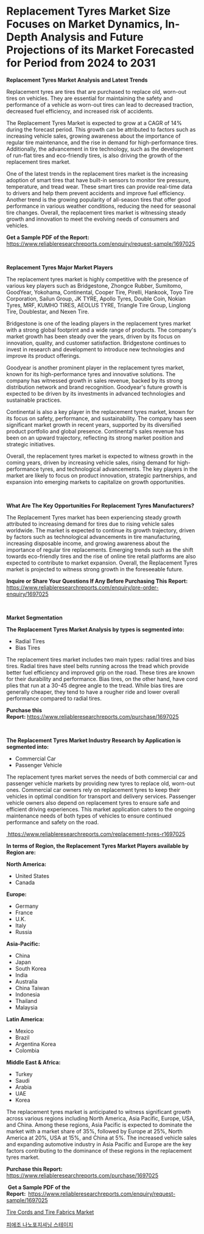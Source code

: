<p><h1>Replacement Tyres Market Size Focuses on Market Dynamics, In-Depth Analysis and Future Projections of its Market Forecasted for Period from 2024 to 2031</h1></p><p><strong>Replacement Tyres Market Analysis and Latest Trends</strong></p>
<p><p>Replacement tyres are tires that are purchased to replace old, worn-out tires on vehicles. They are essential for maintaining the safety and performance of a vehicle as worn-out tires can lead to decreased traction, decreased fuel efficiency, and increased risk of accidents.</p><p>The Replacement Tyres Market is expected to grow at a CAGR of 14% during the forecast period. This growth can be attributed to factors such as increasing vehicle sales, growing awareness about the importance of regular tire maintenance, and the rise in demand for high-performance tires. Additionally, the advancement in tire technology, such as the development of run-flat tires and eco-friendly tires, is also driving the growth of the replacement tires market.</p><p>One of the latest trends in the replacement tires market is the increasing adoption of smart tires that have built-in sensors to monitor tire pressure, temperature, and tread wear. These smart tires can provide real-time data to drivers and help them prevent accidents and improve fuel efficiency. Another trend is the growing popularity of all-season tires that offer good performance in various weather conditions, reducing the need for seasonal tire changes. Overall, the replacement tires market is witnessing steady growth and innovation to meet the evolving needs of consumers and vehicles.</p></p>
<p><strong>Get a Sample PDF of the Report:&nbsp;</strong> <a href="https://www.reliableresearchreports.com/enquiry/request-sample/1697025">https://www.reliableresearchreports.com/enquiry/request-sample/1697025</a></p>
<p>&nbsp;</p>
<p><strong>Replacement Tyres Major Market Players</strong></p>
<p><p>The replacement tyres market is highly competitive with the presence of various key players such as Bridgestone, Zhongce Rubber, Sumitomo, GoodYear, Yokohama, Continental, Cooper Tire, Pirelli, Hankook, Toyo Tire Corporation, Sailun Group, JK TYRE, Apollo Tyres, Double Coin, Nokian Tyres, MRF, KUMHO TIRES, AEOLUS TYRE, Triangle Tire Group, Linglong Tire, Doublestar, and Nexen Tire.</p><p>Bridgestone is one of the leading players in the replacement tyres market with a strong global footprint and a wide range of products. The company's market growth has been steady over the years, driven by its focus on innovation, quality, and customer satisfaction. Bridgestone continues to invest in research and development to introduce new technologies and improve its product offerings.</p><p>Goodyear is another prominent player in the replacement tyres market, known for its high-performance tyres and innovative solutions. The company has witnessed growth in sales revenue, backed by its strong distribution network and brand recognition. Goodyear's future growth is expected to be driven by its investments in advanced technologies and sustainable practices.</p><p>Continental is also a key player in the replacement tyres market, known for its focus on safety, performance, and sustainability. The company has seen significant market growth in recent years, supported by its diversified product portfolio and global presence. Continental's sales revenue has been on an upward trajectory, reflecting its strong market position and strategic initiatives.</p><p>Overall, the replacement tyres market is expected to witness growth in the coming years, driven by increasing vehicle sales, rising demand for high-performance tyres, and technological advancements. The key players in the market are likely to focus on product innovation, strategic partnerships, and expansion into emerging markets to capitalize on growth opportunities.</p></p>
<p>&nbsp;</p>
<p><strong>What Are The Key Opportunities For Replacement Tyres Manufacturers?</strong></p>
<p><p>The Replacement Tyres market has been experiencing steady growth attributed to increasing demand for tires due to rising vehicle sales worldwide. The market is expected to continue its growth trajectory, driven by factors such as technological advancements in tire manufacturing, increasing disposable income, and growing awareness about the importance of regular tire replacements. Emerging trends such as the shift towards eco-friendly tires and the rise of online tire retail platforms are also expected to contribute to market expansion. Overall, the Replacement Tyres market is projected to witness strong growth in the foreseeable future.</p></p>
<p><strong>Inquire or Share Your Questions If Any Before Purchasing This Report:</strong> <a href="https://www.reliableresearchreports.com/enquiry/pre-order-enquiry/1697025">https://www.reliableresearchreports.com/enquiry/pre-order-enquiry/1697025</a></p>
<p>&nbsp;</p>
<p><strong>Market Segmentation</strong></p>
<p><strong>The Replacement Tyres Market Analysis by types is segmented into:</strong></p>
<p><ul><li>Radial Tires</li><li>Bias Tires</li></ul></p>
<p><p>The replacement tires market includes two main types: radial tires and bias tires. Radial tires have steel belts running across the tread which provide better fuel efficiency and improved grip on the road. These tires are known for their durability and performance. Bias tires, on the other hand, have cord plies that run at a 30-45 degree angle to the tread. While bias tires are generally cheaper, they tend to have a rougher ride and lower overall performance compared to radial tires.</p></p>
<p><strong>Purchase this Report:&nbsp;</strong><a href="https://www.reliableresearchreports.com/purchase/1697025">https://www.reliableresearchreports.com/purchase/1697025</a></p>
<p>&nbsp;</p>
<p><strong>The Replacement Tyres Market Industry Research by Application is segmented into:</strong></p>
<p><ul><li>Commercial Car</li><li>Passenger Vehicle</li></ul></p>
<p><p>The replacement tyres market serves the needs of both commercial car and passenger vehicle markets by providing new tyres to replace old, worn-out ones. Commercial car owners rely on replacement tyres to keep their vehicles in optimal condition for transport and delivery services. Passenger vehicle owners also depend on replacement tyres to ensure safe and efficient driving experiences. This market application caters to the ongoing maintenance needs of both types of vehicles to ensure continued performance and safety on the road.</p></p>
<p><a href="https://www.reliableresearchreports.com/replacement-tyres-r1697025">&nbsp;https://www.reliableresearchreports.com/replacement-tyres-r1697025</a></p>
<p><strong>In terms of Region, the Replacement Tyres Market Players available by Region are:</strong></p>
<p>
    <p> <strong> North America: </strong>
        <ul>
            <li>United States</li>
            <li>Canada</li>
        </ul>
        </p> 
    <p> <strong> Europe: </strong>
        <ul>
            <li>Germany</li>
            <li>France</li>
            <li>U.K.</li>
            <li>Italy</li>
            <li>Russia</li>
        </ul>
        </p> 
    <p> <strong> Asia-Pacific: </strong>
        <ul>
            <li>China</li>
            <li>Japan</li>
            <li>South Korea</li>
            <li>India</li>
            <li>Australia</li>
            <li>China Taiwan</li>
            <li>Indonesia</li>
            <li>Thailand</li>
            <li>Malaysia</li>
        </ul>
        </p> 
    <p> <strong> Latin America: </strong>
        <ul>
            <li>Mexico</li>
            <li>Brazil</li>
            <li>Argentina Korea</li>
            <li>Colombia</li>
        </ul>
        </p> 
    <p> <strong> Middle East & Africa: </strong>
        <ul>
            <li>Turkey</li>
            <li>Saudi</li>
            <li>Arabia</li>
            <li>UAE</li>
            <li>Korea</li>
        </ul>
    </p>
    </p>
<p><p>The replacement tyres market is anticipated to witness significant growth across various regions including North America, Asia Pacific, Europe, USA, and China. Among these regions, Asia Pacific is expected to dominate the market with a market share of 35%, followed by Europe at 25%, North America at 20%, USA at 15%, and China at 5%. The increased vehicle sales and expanding automotive industry in Asia Pacific and Europe are the key factors contributing to the dominance of these regions in the replacement tyres market.</p></p>
<p><strong>Purchase this Report: </strong><a href="https://www.reliableresearchreports.com/purchase/1697025">https://www.reliableresearchreports.com/purchase/1697025</a></p>
<p>&nbsp;<strong>Get a Sample PDF of the Report:&nbsp;&nbsp;</strong><a href="https://www.reliableresearchreports.com/enquiry/request-sample/1697025">https://www.reliableresearchreports.com/enquiry/request-sample/1697025</a></p>
<p><strong></strong></p>
<p><p><a href="https://view.publitas.com/reportprime-1/tire-cords-and-tire-fabrics-market-share-and-new-trends-analysis-by-its-type-application-end-use-and-forecast-for-period-from-2024-to-2031/">Tire Cords and Tire Fabrics Market</a></p><p><a href="https://github.com/sammyUltyylrich9067856/Market-Research-Report-List-2/blob/main/5072820122502.md">피에조 나노포지셔닝 스테이지</a></p></p>